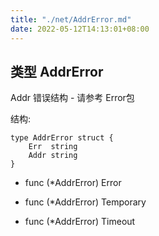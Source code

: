 ```yaml
---
title: "./net/AddrError.md"
date: 2022-05-12T14:13:01+08:00
---
```

## 类型 AddrError

Addr 错误结构 - 请参考 Error包

结构:

	type AddrError struct {
	    Err  string
	    Addr string
	}


- func (*AddrError) Error

- func (*AddrError) Temporary

- func (*AddrError) Timeout



